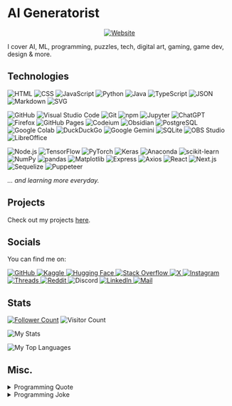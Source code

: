 # AI Generatorist

<div align="center">
	<a href="https://aigeneratorist.github.io">
		<img src="https://img.shields.io/badge/Website-aigeneratorist.github.io-blue" alt="Website">
	</a>
</div>

I cover AI, ML, programming, puzzles, tech, digital art, gaming, game dev, design & more.

## Technologies

![HTML](https://img.shields.io/badge/HTML-E34F26?logo=html5&logoColor=white)
![CSS](https://img.shields.io/badge/CSS-1572B6?logo=css3&logoColor=white)
![JavaScript](https://shields.io/badge/JavaScript-F7DF1E?logo=javascript&logoColor=black)
![Python](https://img.shields.io/badge/Python-3776AB?logo=python&logoColor=FFD43B)
![Java](https://img.shields.io/badge/Java-007396.svg)
![TypeScript](https://img.shields.io/badge/TypeScript-3178C6?logo=typescript&logoColor=white)
![JSON](https://img.shields.io/badge/JSON-000000?logo=json&logoColor=white)
![Markdown](https://img.shields.io/badge/Markdown-000000?logo=markdown&logoColor=white)
![SVG](https://img.shields.io/badge/SVG-FFB13B?logo=svg&logoColor=black)

![GitHub](https://img.shields.io/badge/GitHub-100000?logo=github&logoColor=white)
![Visual Studio Code](https://img.shields.io/badge/Visual%20Studio%20Code-0078D4)
![Git](https://img.shields.io/badge/Git-F05032?logo=git&logoColor=white)
![npm](https://img.shields.io/badge/npm-CB3837?logo=npm&logoColor=white)
![Jupyter](https://img.shields.io/badge/Jupyter-F37626.svg?&logo=jupyter&logoColor=white)
![ChatGPT](https://img.shields.io/badge/ChatGPT-74AA9C?logo=openai&logoColor=white)
![Firefox](https://img.shields.io/badge/Firefox-FF7139?logo=firefoxbrowser&logoColor=white)
![GitHub Pages](https://img.shields.io/badge/GitHub%20Pages-222222?logo=githubpages&logoColor=white)
![Codeium](https://img.shields.io/badge/Codeium-09B6A2?logo=codeium&logoColor=white)
![Obsidian](https://img.shields.io/badge/Obsidian-7C3AED?logo=obsidian&logoColor=white)
![PostgreSQL](https://img.shields.io/badge/PostgreSQL-4169E1?logo=postgresql&logoColor=white)
![Google Colab](https://img.shields.io/badge/Google%20Colab-F9AB00?logo=googlecolab&logoColor=white)
![DuckDuckGo](https://img.shields.io/badge/DuckDuckGo-DE5833?logo=duckduckgo&logoColor=white)
![Google Gemini](https://img.shields.io/badge/Google%20Gemini-8E75B2?logo=googlegemini&logoColor=white)
![SQLite](https://img.shields.io/badge/SQLite-003B57?logo=sqlite&logoColor=white)
![OBS Studio](https://img.shields.io/badge/OBS%20Studio-302E31?logo=obsstudio&logoColor=white)
![LibreOffice](https://img.shields.io/badge/LibreOffice-18A303?logo=libreoffice&logoColor=white)

![Node.js](https://img.shields.io/badge/Node.js-5FA04E?logo=node.js&logoColor=white)
![TensorFlow](https://img.shields.io/badge/TensorFlow-FF6F00?logo=tensorflow&logoColor=white)
![PyTorch](https://img.shields.io/badge/PyTorch-EE4C2C?logo=pytorch&logoColor=white)
![Keras](https://img.shields.io/badge/Keras-D00000?logo=keras&logoColor=white)
![Anaconda](https://img.shields.io/badge/Anaconda-44A833.svg?&logo=anaconda&logoColor=white)
![scikit-learn](https://img.shields.io/badge/scikit--learn-F7931E.svg?logo=scikitlearn&logoColor=white)
![NumPy](https://img.shields.io/badge/NumPy-013243.svg?logo=numpy&logoColor=white)
![pandas](https://img.shields.io/badge/pandas-150458.svg?logo=pandas&logoColor=white)
![Matplotlib](https://img.shields.io/badge/Matplotlib-FFFFFF.svg)
![Express](https://img.shields.io/badge/Express-000000?logo=express&logoColor=white)
![Axios](https://img.shields.io/badge/Axios-5A29E4?&logo=axios&logoColor=white)
![React](https://img.shields.io/badge/React-282C34?logo=react&logoColor=61DAFB)
![Next.js](https://img.shields.io/badge/Next.js-000000?logo=next.js&logoColor=white)
![Sequelize](https://img.shields.io/badge/Sequelize-52B0E7?logo=sequelize&logoColor=white)
![Puppeteer](https://img.shields.io/badge/Puppeteer-40B5A4?logo=puppeteer&logoColor=white)

*... and learning more everyday.*

## Projects

Check out my projects [here](https://github.com/AIGeneratorist?tab=repositories).

## Socials

You can find me on:

<div>
	<a href="https://github.com/AIGeneratorist">
		<img src="https://img.shields.io/badge/GitHub-100000?logo=github&logoColor=white" alt="GitHub">
	</a>
	<a href="https://www.kaggle.com/aigeneratorist">
		<img src="https://img.shields.io/badge/Kaggle-20BEFF?logo=kaggle&logoColor=white" alt="Kaggle">
	</a>
	<a href="https://huggingface.co/AIGeneratorist">
		<img src="https://img.shields.io/badge/Hugging%20Face-FFD21E?logo=huggingface&logoColor=black" alt="Hugging Face">
	</a>
	<a href="https://stackoverflow.com/users/26957849">
		<img src="https://img.shields.io/badge/Stack%20Overflow-F58025?logo=stackoverflow&logoColor=white" alt="Stack Overflow">
	</a>
	<a href="https://x.com/AIGeneratorist">
		<img src="https://img.shields.io/badge/X-000000?logo=x&logoColor=white" alt="X">
	</a>
	<a href="https://www.instagram.com/aigeneratorist">
		<img src="https://img.shields.io/badge/Instagram-E4405F?logo=instagram&logoColor=white" alt="Instagram">
	</a>
	<a href="https://www.threads.net/@aigeneratorist">
		<img src="https://img.shields.io/badge/Threads-000000?logo=threads&logoColor=white" alt="Threads">
	</a>
	<a href="https://www.reddit.com/user/AIGeneratorist">
		<img src="https://img.shields.io/badge/Reddit-FF4500?logo=reddit&logoColor=white" alt="Reddit">
	</a>
	<img src="https://img.shields.io/badge/Discord-%40aigeneratorist-5865F2?logo=discord&logoColor=white" alt="Discord">
	<a href="https://www.linkedin.com/in/alvin-hong-5a157030b">
		<img src="https://img.shields.io/badge/LinkedIn-0A66C2?logo=linkedin&logoColor=white" alt="LinkedIn">
	</a>
	<a href="mailto:alvinhong2014@gmail.com">
		<img src="https://img.shields.io/badge/Mail-EA4335?logo=gmail&logoColor=white" alt="Mail">
	</a>
</div>

## Stats

[![Follower Count](https://img.shields.io/github/followers/AIGeneratorist?style=flat&logo=github&label=Followers)](https://github.com/AIGeneratorist?tab=followers)
![Visitor Count](https://komarev.com/ghpvc/?username=AIGeneratorist&style=flat&label=Profile%20Views)

![My Stats](https://github-readme-stats.vercel.app/api?username=AIGeneratorist&theme=tokyonight&hide_title=true&show_icons=true)

![My Top Languages](https://github-readme-stats.vercel.app/api/top-langs?username=AIGeneratorist&theme=tokyonight)

## Misc.

<details>
	<summary>Programming Quote</summary>
	<img src="https://quotes-github-readme.vercel.app/api" alt="Programming Quote">
</details>
<details>
	<summary>Programming Joke</summary>
	<img src="https://readme-jokes.vercel.app/api" alt="Programming Joke">
</details>
